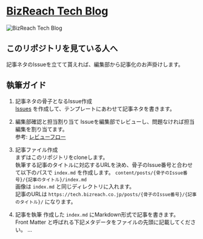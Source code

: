 # [BizReach Tech Blog](https://tech.bizreach.co.jp/)
![BizReach Tech Blog](https://tech.bizreach.co.jp/img/default_600x314.jpg)

## このリポジトリを見ている人へ
記事ネタのIssueを立てて貰えれば、編集部から記事化のお声掛けします。

## 執筆ガイド

1. 記事ネタの骨子となるIssue作成  
   [Issues](https://github.com/bizreach/engineers-blog/issues/new) を作成して、テンプレートにあわせて記事ネタを書きます。

1. 編集部確認と担当割り当て
   Issueを編集部でレビューし、問題なければ担当編集を割り当てます。  
   参考: [レビューフロー](https://github.com/bizreach/engineers-blog/wiki/レビューフロー)

1. 記事ファイル作成  
   まずはこのリポジトリをcloneします。  
   執筆する記事のタイトルに対応するURLを決め、骨子のIssue番号と合わせて以下のパスで `index.md` を作成します。
   `content/posts/{骨子のIssue番号}/{記事のタイトル}/index.md`  
   画像は `index.md` と同じディレクトリに入れます。  
   記事のURLは `https://tech.bizreach.co.jp/posts/{骨子のIssue番号}/{記事のタイトル}/` になります。

1. 記事を執筆
   作成した `index.md` にMarkdown形式で記事を書きます。  
   Front Matter と呼ばれる下記メタデータをファイルの先頭に記載してください。
...
